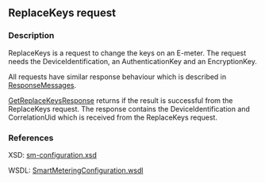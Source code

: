 ## ReplaceKeys request

### Description
ReplaceKeys is a request to change the keys on an E-meter. The request needs the DeviceIdentification, an AuthenticationKey and an EncryptionKey.

All requests have similar response behaviour which is described in [ResponseMessages](./ResponseMessages.md).

[GetReplaceKeysResponse](GetReplaceKeysResponse.md) returns if the result is successful from the ReplaceKeys request. The response contains the DeviceIdentification and CorrelationUid which is received from the ReplaceKeys request.

### References

XSD: [sm-configuration.xsd](https://github.com/OSGP/Platform/blob/development/osgp-adapter-ws-smartmetering/src/main/webapp/WEB-INF/wsdl/smartmetering/schemas/sm-configuration.xsd)

WSDL: [SmartMeteringConfiguration.wsdl](https://github.com/OSGP/Platform/blob/development/osgp-adapter-ws-smartmetering/src/main/webapp/WEB-INF/wsdl/smartmetering/SmartMeteringConfiguration.wsdl)

